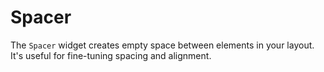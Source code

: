 # Spacer

<Ingress Text="Add precise spacing between layout elements for fine-tuned control over alignment and visual balance in your interfaces." />

The `Spacer` widget creates empty space between elements in your layout. It's useful for fine-tuning spacing and alignment.

<WidgetDocs Type="Ivy.Spacer" ExtensionTypes="Ivy.SpacerExtensions" SourceUrl="https://github.com/Ivy-Interactive/Ivy-Framework/blob/main/Ivy/Widgets/Primitives/Spacer.cs"/> 